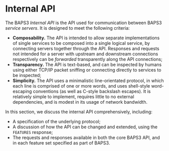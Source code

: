 # Internal API

The BAPS3 _Internal API_ is the API used for communication between BAPS3
_service servers_.  It is designed to meet the following criteria:

* __Composability.__  The API is intended to allow separate implementations of
  single services to be composed into a single logical service, by connecting
  servers together through the API.  Responses and requests not intended for
  a server with upstream and downstream connections respectively can be
  _forwarded_ transparently along the API connections;
* __Transparency.__  The API is text-based, and can be inspected by humans using
  either TCP/IP packet sniffing or connecting directly to services to be
  inspected;
* __Simplicity.__  The API uses a minimalistic line-orientated protocol, in
  which each line is comprised of one or more words, and uses shell-style
  word-escaping conventions (as well as C-style backslash escapes).  It is
  relatively simple to implement, requires little to no external dependencies,
  and is modest in its usage of network bandwidth.

In this section, we discuss the internal API comprehensively, including:

* A specification of the underlying protocol;
* A discussion of how the API can be changed and extended, using the
  `FEATURES` response;
* The requests and responses available in both the core BAPS3 API, and in
  each feature set specified as part of BAPS3.

